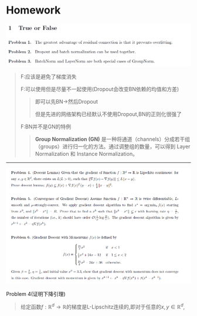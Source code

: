 # Homework

![image-20250801150806874](./assets/image-20250801150806874.png)

>F:应该是避免了梯度消失
>
>F:可以使用但是尽量不一起使用(Dropout会改变BN依赖的均值和方差)
>
>>   即可以先BN->然后Dropout
>>
>>   但是先进的网络架构已经默认不使用Dropout,BN的正则化很强了
>
>F:BN并不是GN的特例
>
>>**Group Normalization (GN)** 是一种将通道（channels）分成若干组（groups）进行归一化的方法。通过调整组的数量，可以得到 Layer Normalization 和 Instance Normalization。

****

![image-20250801153930473](./assets/image-20250801153930473.png)

Problem 4(证明下降引理)

>给定函数$`f:\mathbb{R}^d \rightarrow \mathbb{R}`$的梯度是L-Lipschitz连续的,即对于任意的$`x,y \in \mathbb R^d`$,
>
>```math
>```
>
>
>
>